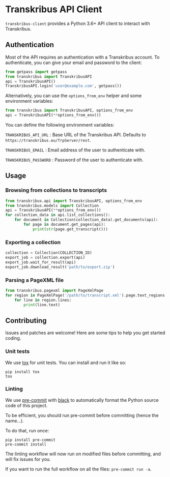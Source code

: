 # Transkribus API Client

`transkribus-client` provides a Python 3.6+ API client to interact with Transkribus.

## Authentication

Most of the API requires an authentication with a Transkribus account.
To authenticate, you can give your email and password to the client:

```python
from getpass import getpass
from transkribus import TranskribusAPI
api = TranskribusAPI()
TranskribusAPI.login('user@example.com', getpass())
```

Alternatively, you can use the `options_from_env` helper and some environment variables:

```python
from transkribus import TranskribusAPI, options_from_env
api = TranskribusAPI(**options_from_env())
```

You can define the following environment variables:

`TRANSKRIBUS_API_URL`
: Base URL of the Transkribus API. Defaults to `https://transkribus.eu/TrpServer/rest`.

`TRANSKRIBUS_EMAIL`
: Email address of the user to authenticate with.

`TRANSKRIBUS_PASSWORD`
: Password of the user to authenticate with.

## Usage

### Browsing from collections to transcripts

```python
from transkribus.api import TranskribusAPI, options_from_env
from transkribus.models import Collection
api = TranskribusAPI(**options_from_env())
for collection_data in api.list_collections():
    for document in Collection(collection_data).get_documents(api):
        for page in document.get_pages(api):
            print(str(page.get_transcript()))
```

### Exporting a collection

```python
collection = Collection(COLLECTION_ID)
export_job = collection.export(api)
export_job.wait_for_result(api)
export_job.download_result('path/to/export.zip')
```

### Parsing a PageXML file

```python
from transkribus.pagexml import PageXmlPage
for region in PageXmlPage('/path/to/transcript.xml').page.text_regions:
    for line in region.lines:
        print(line.text)
```

## Contributing

Issues and patches are welcome! Here are some tips to help you get started coding.

### Unit tests

We use [tox](https://tox.wiki) for unit tests. You can install and run it like so:

```
pip install tox
tox
```

### Linting

We use [pre-commit](https://pre-commit.com/) with [black](https://github.com/psf/black) to automatically format the Python source code of this project.

To be efficient, you should run pre-commit before committing (hence the name…).

To do that, run once:

```
pip install pre-commit
pre-commit install
```

The linting workflow will now run on modified files before committing, and will fix issues for you.

If you want to run the full workflow on all the files: `pre-commit run -a`.
